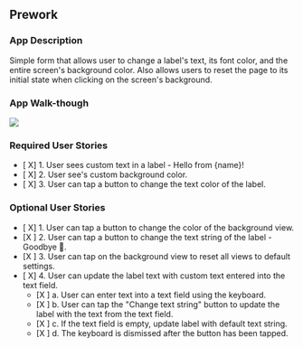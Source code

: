 ## Prework

### App Description
Simple form that allows user to change a label's text, its font color, and the entire screen's background color. Also allows users to reset the page to its initial state when clicking on the screen's background.

### App Walk-though
![](https://i.imgur.com/zR7kxCX.gif)


### Required User Stories
- [ X] 1. User sees custom text in a label - Hello from {name}!
- [ X] 2. User see's custom background color.
- [ X] 3. User can tap a button to change the text color of the label.

### Optional User Stories
- [ X] 1. User can tap a button to change the color of the background view.
- [X ] 2. User can tap a button to change the text string of the label - Goodbye 👋.
- [X ] 3. User can tap on the background view to reset all views to default settings.
- [ X] 4. User can update the label text with custom text entered into the text field.
   - [X ] a. User can enter text into a text field using the keyboard.
   - [X ] b. User can tap the "Change text string" button to update the label with the text from the text field.
   - [X ] c. If the text field is empty, update label with default text string.
   - [X ] d. The keyboard is dismissed after the button has been tapped.
